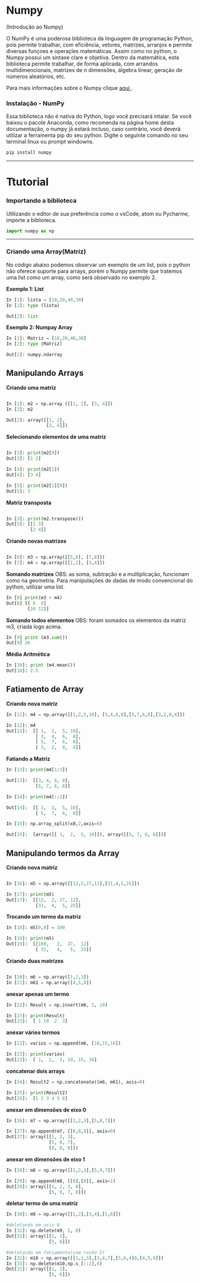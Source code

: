 # Numpy
(Introdução ao Numpy)

O NumPy é uma poderosa biblioteca da linguagem de programação Python, pois permite trabalhar, com eficiência, vetores, matrizes, arranjos e permite diversas funçoes e operaçĩes matemáticas. Assim como no python, o Numpy possui um sintaxe clare e objetiva. Dentro da matemática, esta biblioteca permite trabalhar, de forma aplicada, com arrandos multidimencionais, matrizes de n dimensões, álgebra linear, geração de números aleatórios, etc.

Para mais informações sobre o Numpy clique [aqui ](https://www.numpy.org/).

<h3>Instalação - NumPy</h3>

Essa biblioteca não é nativa do Python, logo você precisará intalar. Se você baixou o pacote Anaconda, como recomenda na página home desta documentação, o numpy  já estará incluso, caso contrário, você deverá utilizar a ferramenta pip do seu python. Digite o seguinte comando no seu terminal linux ou prompt  windowns.

```python
pip install numpy
```
---
# Ttutorial

<h3>Importando a biblioteca</h3>

Utilizando o editor de sua preferência como o vsCode, atom ou Pycharme, importe a biblioteca. 

```python
import numpy as np
```
---

<h3>Criando uma Array(Matriz)</h3>
No código abaixo podemos observar um exemplo de um list, pois o python não oferece suporte para arrays, porém o Numpy permite que tratemos uma list como um array, como será observado no exemplo 2. 


**Exemplo 1: List**

```python
In [1]: lista = [10,20,40,30]
In [2]: type (lista)

Out[2]: list
```

**Exemplo 2: Numpay Array**

```python
In [1]: Matriz = [10,20,40,30]
In [2]: type (Matriz)

Out[2]: numpy.ndarray
```

## Manipulando Arrays

**Criando uma matriz**

```python

In [1]: m2 = np.array ([[1, 2], [3, 4]])
In [2]: m2

Out[2]: array([[1, 2],
               [3, 4]])

```

**Selecionando elementos de uma matriz**

```python

In [3]: print(m2[0])
Out[3]: [1 2]

In [4]: print(m2[1])
Out[4]: [3 4]

In [5]: print(m2[1][0])
Out[5]: 3

```

**Matriz transposta**

```python

In [3]: print(m2.transpose())
Out[5]: [[1 3]
         [2 4]]

```

**Criando novas matrizes**

```python

In [6]: m3 = np.array([[5,6], [7,8]])
In [7]: m4 = np.array([[1,2], [3,4]])

```
**Somando matrizes**
OBS: as soma, subtração e a multiplicação, funcionam como na geometria. Para manipulações de dadas de modo convencional do python, utilizar uma list.

```python
In [8] print(m3 + m4)
Out[8] [[ 6  8]
        [10 12]]
```

**Somando todos elementos**
OBS: foram somados os elementos da matriz m3, criada logo acima. 

```python
In [9] print (m3.sum())
Out[9] 26
```

**Média Aritmética**


```python
In [10]: print (m4.mean())
Out[10]: 2.5
```

## Fatiamento de Array

**Criando nova matriz**

```python
In [11]: m4 = np.array([[1,2,5,10], [3,4,6,8],[5,7,6,8],[3,2,0,4]])

In [12]: m4
Out[12]:  [[ 1,  2,  5, 10],
           [ 3,  4,  6,  8],
           [ 5,  7,  6,  8],
           [ 3,  2,  0,  4]]
```

**Fatiando a Matriz**

```python
In [13]: print(m4[1:3])

Out[13]:  [[3, 4, 6, 8],
           [5, 7, 6, 8]]
```

```python
In [14]: print(m4[::2])

Out[14]:  [[ 1,  2,  5, 10],
           [ 5,  7,  6,  8]]
```
```python
In [15]: np.array_split(x8,2,axis=0)

Out[15]:  [array([[ 1,  2,  5, 10]]), array([[5, 7, 6, 8]])]
```

## Manipulando termos da Array

**Criando nova matriz**

```python

In [16]: m5 = np.array([[12,2,27,12],[31,4,5,25]])

In [17]: print(m5)
Out[17]:  [[12,  2, 27, 12],
           [31,  4,  5, 25]]
```

**Trocando um termo da matriz**

```python
In [18]: m5[0,0] = 100

In [19]: print(m5)
Out[19]:  [[100,   2,  27,  12]
           [ 31,   4,   5,  25]]
```
**Criando duas matrizes**

```python

In [20]: m6 = np.array([1,2,3])
In [21]: m61 = np.array([4,5,8])

```
**anexar apenas um termo**

```python
In [22]: Result = np.insert(m6, 1, 10)

In [23]: print(Result)
Out[23]:  [ 1 10  2  3]

```

**anexar vários termos**

```python
In [22]: varios = np.append(m6, [10,15,16])

In [23]: print(varios)
Out[23]:  [ 1,  2,  3, 10, 15, 16]

```

**concatenar dois arrays**

```python
In [24]: Result2 = np.concatenate((m6, m61), axis=0)

In [25]: print(Result2)
Out[25]:  [1 2 3 4 5 8]

```
**anexar em dimensões de eixo 0**


```python
In [26]: m7 = np.array([[1,2,3],[5,8,7]])

In [27]: np.append(m7, [[8,8,8]], axis=0)
Out[27]: array([[1, 2, 3],
                [5, 8, 7],
                [8, 8, 8]])

```

**anexar em dimensões de eixo 1**

```python
In [28]: m8 = np.array([[1,2,3],[5,9,7]])

In [29]: np.append(m8, [[8],[8]], axis=1)
Out[29]: array([[1, 2, 3, 8],
                [5, 9, 7, 8]])

```
**deletar termo de uma matriz**

```python
In [30]: m9 = np.array([[1,2],[3,4],[5,6]])
```

```python
#deletando em axis 0
In [31]: np.delete(m9, 1, 0)
Out[31]: array([[1, 2],
                [5, 6]])

```


```python
#deletando em fatiamento(com razão 2)
In [32]: m10 = np.array([[1,2,3],[3,4,7],[5,6,4]0,[4,5,9]])
In [33]: np.delete(m10,np.s_[::2],0)
Out[32]: array([[1, 2],
                [5, 6]])

```


